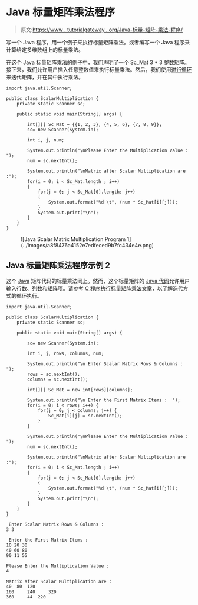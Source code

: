 # Java 标量矩阵乘法程序

> 原文:[https://www . tutorialgateway . org/Java-标量-矩阵-乘法-程序/](https://www.tutorialgateway.org/java-scalar-matrix-multiplication-program/)

写一个 Java 程序，用一个例子来执行标量矩阵乘法。或者编写一个 Java 程序来计算给定多维数组上的标量乘法。

在这个 Java 标量矩阵乘法的例子中，我们声明了一个 Sc_Mat 3 * 3 整数矩阵。接下来，我们允许用户插入任意整数值来执行标量乘法。然后，我们使用[进行循环](https://www.tutorialgateway.org/java-for-loop/)来迭代矩阵，并在其中执行乘法。

```
import java.util.Scanner;

public class ScalarMultiplication {
	private static Scanner sc;

	public static void main(String[] args) {

		int[][] Sc_Mat = {{1, 2, 3}, {4, 5, 6}, {7, 8, 9}};
		sc= new Scanner(System.in);

		int i, j, num;

		System.out.println("\nPlease Enter the Multiplication Value :  ");
		num = sc.nextInt();

		System.out.println("\nMatrix after Scalar Multiplication are :");
		for(i = 0; i < Sc_Mat.length ; i++)
		{
			for(j = 0; j < Sc_Mat[0].length; j++)
			{
				System.out.format("%d \t", (num * Sc_Mat[i][j]));
			}
			System.out.print("\n");
		}
	}
}
```

<figure class="wp-block-image size-large">![Java Scalar Matrix Multiplication Program 1](../Images/a8f8476a4152e7edfeced9b7fc434e4e.png)</figure>

## Java 标量矩阵乘法程序示例 2

这个 [Java](https://www.tutorialgateway.org/java-tutorial/) 矩阵代码的标量乘法同上。然而，这个标量矩阵的 [Java 代码](https://www.tutorialgateway.org/learn-java-programs/)允许用户输入行数、列数和[矩阵](https://www.tutorialgateway.org/two-dimensional-array-in-java/)项。请参考 [C 程序执行标量矩阵乘法](https://www.tutorialgateway.org/c-program-to-perform-scalar-matrix-multiplication/)文章，以了解迭代方式的循环执行。

```
import java.util.Scanner;

public class ScalarMultiplication {
	private static Scanner sc;

	public static void main(String[] args) {

		sc= new Scanner(System.in);

		int i, j, rows, columns, num;

		System.out.println("\n Enter Scalar Matrix Rows & Columns :  ");
		rows = sc.nextInt();
		columns = sc.nextInt();

		int[][] Sc_Mat = new int[rows][columns];

		System.out.println("\n Enter the First Matrix Items :  ");
		for(i = 0; i < rows; i++) {
			for(j = 0; j < columns; j++) {
				Sc_Mat[i][j] = sc.nextInt();
			}		
		}

		System.out.println("\nPlease Enter the Multiplication Value :  ");
		num = sc.nextInt();

		System.out.println("\nMatrix after Scalar Multiplication are :");
		for(i = 0; i < Sc_Mat.length ; i++)
		{
			for(j = 0; j < Sc_Mat[0].length; j++)
			{
				System.out.format("%d \t", (num * Sc_Mat[i][j]));
			}
			System.out.print("\n");
		}
	}
}
```

```
 Enter Scalar Matrix Rows & Columns :  
3 3

 Enter the First Matrix Items :  
10 20 30
40 60 80
90 11 55

Please Enter the Multiplication Value :  
4

Matrix after Scalar Multiplication are :
40 	80 	120 	
160 	240 	320 	
360 	44 	220 
```